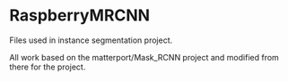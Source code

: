 # RaspberryMRCNN
Files used in instance segmentation project.

All work based on the matterport/Mask_RCNN project and modified from there for the project.
